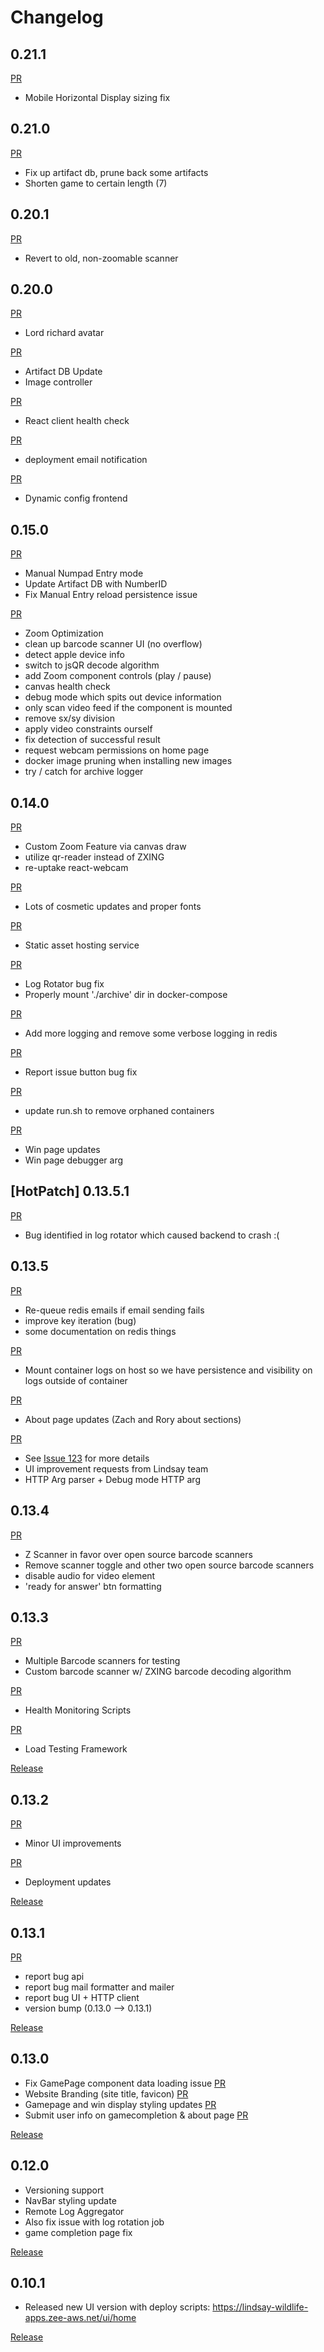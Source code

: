 # Changelog

## 0.21.1

[PR](https://github.com/xxdunedainxx/lindsay-wildlife-treasure-hunt/pull/209)
* Mobile Horizontal Display sizing fix

## 0.21.0

[PR](https://github.com/xxdunedainxx/lindsay-wildlife-treasure-hunt/pull/207)
* Fix up artifact db, prune back some artifacts
* Shorten game to certain length (7)

## 0.20.1

[PR](https://github.com/xxdunedainxx/lindsay-wildlife-treasure-hunt/pull/201)
* Revert to old, non-zoomable scanner

## 0.20.0

[PR](https://github.com/xxdunedainxx/lindsay-wildlife-treasure-hunt/pull/197)
* Lord richard avatar

[PR](https://github.com/xxdunedainxx/lindsay-wildlife-treasure-hunt/pull/194)
* Artifact DB Update
* Image controller

[PR](https://github.com/xxdunedainxx/lindsay-wildlife-treasure-hunt/pull/190)
* React client health check

[PR](https://github.com/xxdunedainxx/lindsay-wildlife-treasure-hunt/pull/184)
* deployment email notification

[PR](https://github.com/xxdunedainxx/lindsay-wildlife-treasure-hunt/pull/182)
* Dynamic config frontend

## 0.15.0

[PR](https://github.com/xxdunedainxx/lindsay-wildlife-treasure-hunt/pull/176)
* Manual Numpad Entry mode
* Update Artifact DB with NumberID
* Fix Manual Entry reload persistence issue

[PR](https://github.com/xxdunedainxx/lindsay-wildlife-treasure-hunt/pull/177)
* Zoom Optimization
* clean up barcode scanner UI (no overflow)
* detect apple device info
* switch to jsQR decode algorithm
* add Zoom component controls (play / pause)
* canvas health check
* debug mode which spits out device information
* only scan video feed if the component is mounted
* remove sx/sy division
* apply video constraints ourself
* fix detection of successful result
* request webcam permissions on home page
* docker image pruning when installing new images
* try / catch for archive logger

## 0.14.0

[PR](https://github.com/xxdunedainxx/lindsay-wildlife-treasure-hunt/commit/494c7e1550a9ba6fb4f89becbe3dcc93875e2560)
* Custom Zoom Feature via canvas draw
* utilize qr-reader instead of ZXING
* re-uptake react-webcam

[PR](https://github.com/xxdunedainxx/lindsay-wildlife-treasure-hunt/commit/db8b1b7a92349ae1721532172f4e54bd5ee97e23)
* Lots of cosmetic updates and proper fonts

[PR](https://github.com/xxdunedainxx/lindsay-wildlife-treasure-hunt/pull/161)
* Static asset hosting service

[PR](https://github.com/xxdunedainxx/lindsay-wildlife-treasure-hunt/pull/162)
* Log Rotator bug fix
* Properly mount './archive' dir in docker-compose

[PR](https://github.com/xxdunedainxx/lindsay-wildlife-treasure-hunt/pull/156)
* Add more logging and remove some verbose logging in redis

[PR](https://github.com/xxdunedainxx/lindsay-wildlife-treasure-hunt/pull/155)
* Report issue button bug fix

[PR](https://github.com/xxdunedainxx/lindsay-wildlife-treasure-hunt/pull/133)
* update run.sh to remove orphaned containers

[PR](https://github.com/xxdunedainxx/lindsay-wildlife-treasure-hunt/pull/131)
* Win page updates
* Win page debugger arg

## [HotPatch] 0.13.5.1

[PR](https://github.com/xxdunedainxx/lindsay-wildlife-treasure-hunt/pull/130)
* Bug identified in log rotator which caused backend to crash :(

## 0.13.5

[PR](https://github.com/xxdunedainxx/lindsay-wildlife-treasure-hunt/pull/124)
* Re-queue redis emails if email sending fails
* improve key iteration (bug)
* some documentation on redis things

[PR](https://github.com/xxdunedainxx/lindsay-wildlife-treasure-hunt/pull/125)
* Mount container logs on host so we have persistence and visibility on logs outside of container

[PR](https://github.com/xxdunedainxx/lindsay-wildlife-treasure-hunt/pull/126)
* About page updates (Zach and Rory about sections)

[PR](https://github.com/xxdunedainxx/lindsay-wildlife-treasure-hunt/pull/127)
* See [Issue 123](https://github.com/xxdunedainxx/lindsay-wildlife-treasure-hunt/issues/123) for more details
* UI improvement requests from Lindsay team
* HTTP Arg parser + Debug mode HTTP arg

## 0.13.4

[PR](https://github.com/xxdunedainxx/lindsay-wildlife-treasure-hunt/pull/120)
* Z Scanner in favor over open source barcode scanners
* Remove scanner toggle and other two open source barcode scanners
* disable audio for video element
* 'ready for answer' btn formatting

## 0.13.3

[PR](https://github.com/xxdunedainxx/lindsay-wildlife-treasure-hunt/pull/119)
* Multiple Barcode scanners for testing
* Custom barcode scanner w/ ZXING barcode decoding algorithm

[PR](https://github.com/xxdunedainxx/lindsay-wildlife-treasure-hunt/pull/117)
* Health Monitoring Scripts

[PR](https://github.com/xxdunedainxx/lindsay-wildlife-treasure-hunt/pull/116)
* Load Testing Framework

[Release](https://github.com/xxdunedainxx/lindsay-wildlife-treasure-hunt/releases/tag/mvp-0.13.3)

## 0.13.2

[PR](https://github.com/xxdunedainxx/lindsay-wildlife-treasure-hunt/pull/112)
* Minor UI improvements

[PR](https://github.com/xxdunedainxx/lindsay-wildlife-treasure-hunt/pull/113)
* Deployment updates

[Release](https://github.com/xxdunedainxx/lindsay-wildlife-treasure-hunt/releases/tag/MVP-0.13.2)

## 0.13.1

[PR](https://github.com/xxdunedainxx/lindsay-wildlife-treasure-hunt/pull/109)

* report bug api
* report bug mail formatter and mailer
* report bug UI + HTTP client
* version bump (0.13.0 --> 0.13.1)

[Release](https://github.com/xxdunedainxx/lindsay-wildlife-treasure-hunt/releases/tag/mvp-0.13.1)

## 0.13.0

* Fix GamePage component data loading issue [PR](https://github.com/xxdunedainxx/lindsay-wildlife-treasure-hunt/pull/105)
* Website Branding (site title, favicon) [PR](https://github.com/xxdunedainxx/lindsay-wildlife-treasure-hunt/pull/106)
* Gamepage and win display styling updates [PR](https://github.com/xxdunedainxx/lindsay-wildlife-treasure-hunt/pull/108)
* Submit user info on gamecompletion & about page [PR](https://github.com/xxdunedainxx/lindsay-wildlife-treasure-hunt/pull/107)

[Release](https://github.com/xxdunedainxx/lindsay-wildlife-treasure-hunt/releases/tag/mvp-0.13.0)

## 0.12.0

* Versioning support
* NavBar styling update
* Remote Log Aggregator
* Also fix issue with log 
rotation job
* game completion page fix

[Release](https://github.com/xxdunedainxx/lindsay-wildlife-treasure-hunt/releases/tag/MVP-0.12.0)

## 0.10.1

* Released new UI version with deploy scripts: https://lindsay-wildlife-apps.zee-aws.net/ui/home

[Release](https://github.com/xxdunedainxx/lindsay-wildlife-treasure-hunt/releases/tag/MVP)
